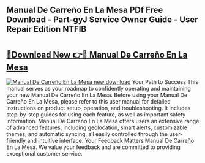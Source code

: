 ## Manual De Carreño En La Mesa PDf Free Download - Part-gyJ Service Owner Guide - User Repair Edition NTFlB

# <h2><a href="http://bc15895.oget.top/?id=Manual+De+Carre%c3%b1o+En+La+Mesa">🔗Download New 👉🔴 Manual De Carreño En La Mesa</a></h2>

[![Manual De Carreño En La Mesa new download](https://i.imgur.com/5g1atiW.png)](http://bc15895.oget.top/?id=Manual+De+Carre%c3%b1o+En+La+Mesa)
Your Path to Success This manual serves as your roadmap to confidently operating and maintaining your new Manual De Carreño En La Mesa. Before using your Manual De Carreño En La Mesa, please refer to this user manual for detailed instructions on product setup, operation, and troubleshooting. It includes step-by-step guides for using each feature, as well as important safety information. Manual De Carreño En La Mesa offers users an extensive range of advanced features, including geolocation, smart alerts, customizable themes, and automatic syncing, all easily controlled through the user-friendly and intuitive interface. Your Feedback Matters Manual De Carreño En La Mesa. We value your feedback and are committed to providing exceptional customer service.
